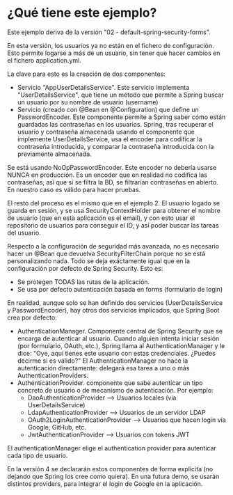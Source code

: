 # ¿Qué tiene este ejemplo?

Este ejemplo deriva de la versión "02 - default-spring-security-forms".

En esta versión, los usuarios ya no están en el fichero de configuración. Esto permite logarse a más de un usuario, sin
tener que hacer cambios en el fichero application.yml.

La clave para esto es la creación de dos componentes:

- Servicio "AppUserDetailsService". Este servicio implementa "UserDetailsService", que tiene un método que permite a
  Spring buscar un usuario por su nombre de usuario (username)
- Servicio (creado con @Bean en @Configuration) que define un PasswordEncoder. Este componente permite a Spring saber
  cómo están guardadas las contraseñas en los usuarios. Spring, tras recuperar el usuario y contraseña almacenada usando
  el componente que implemente UserDetailsService, usa el encoder para codificar la contraseña introducida, y comparar
  la contraseña introducida con la previamente almacenada.

Se está usando NoOpPasswordEncoder. Este encoder no debería usarse NUNCA en producción. Es un encoder que en realidad no
codifica las contraseñas, así que si se filtra la BD, se filtrarían contraseñas en abierto. En nuestro caso es válido
para hacer pruebas.

El resto del proceso es el mismo que en el ejemplo 2. El usuario logado se guarda en sesión, y se usa
SecurityContextHolder para obtener el nombre de usuario (que en esta aplicación es el email), y con esto usar el
repositorio de usuarios para conseguir el ID, y así poder buscar las tareas del usuario.

Respecto a la configuración de seguridad más avanzada, no es necesario hacer un @Bean que devuelva SecurityFilterChain
porque no se está personalizando nada. Todo se deja exáctamente igual que en la configuración por defecto de Spring
Security. Esto es:

- Se protegen TODAS las rutas de la aplicación.
- Se usa por defecto autenticación basada en forms (formulario de login)

En realidad, aunque solo se han definido dos servicios (UserDetailsService y PasswordEncoder), hay otros dos servicios
implicados, que Spring Boot crea por defecto:

- AuthenticationManager. Componente central de Spring Security que se encarga de autenticar al usuario. Cuando alguien
  intenta iniciar sesión (por formulario, OAuth, etc.), Spring llama al AuthenticationManager y le dice: "Oye, aquí
  tienes este usuario con estas credenciales. ¿Puedes decirme si es válido?"
  El AuthenticationManager no hace la autenticación directamente: delegará esa tarea a uno o más
  AuthenticationProviders.
- AuthenticationProvider. componente que sabe autenticar un tipo concreto de usuario o de mecanismo de autenticación.
  Por ejemplo:
    - DaoAuthenticationProvider --> Usuarios locales (via UserDetailsService)
    - LdapAuthenticationProvider --> Usuarios de un servidor LDAP
    - OAuth2LoginAuthenticationProvider --> Usuarios que hacen login vía Google, GitHub, etc.
    - JwtAuthenticationProvider --> Usuarios con tokens JWT

El authenticationManager elige el authentication provider para autenticar cada tipo de usuario.

En la versión 4 se declararán estos componentes de forma explícita (no dejando que Spring los cree como quiera). En una
futura demo, se usarán distintos providers, para integrar el login de Google en la aplicación.  